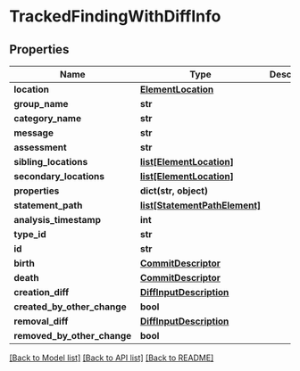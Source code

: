 # TrackedFindingWithDiffInfo

## Properties
Name | Type | Description | Notes
------------ | ------------- | ------------- | -------------
**location** | [**ElementLocation**](ElementLocation.md) |  | [optional] 
**group_name** | **str** |  | [optional] 
**category_name** | **str** |  | [optional] 
**message** | **str** |  | [optional] 
**assessment** | **str** |  | [optional] 
**sibling_locations** | [**list[ElementLocation]**](ElementLocation.md) |  | [optional] 
**secondary_locations** | [**list[ElementLocation]**](ElementLocation.md) |  | [optional] 
**properties** | **dict(str, object)** |  | [optional] 
**statement_path** | [**list[StatementPathElement]**](StatementPathElement.md) |  | [optional] 
**analysis_timestamp** | **int** |  | [optional] 
**type_id** | **str** |  | [optional] 
**id** | **str** |  | [optional] 
**birth** | [**CommitDescriptor**](CommitDescriptor.md) |  | [optional] 
**death** | [**CommitDescriptor**](CommitDescriptor.md) |  | [optional] 
**creation_diff** | [**DiffInputDescription**](DiffInputDescription.md) |  | [optional] 
**created_by_other_change** | **bool** |  | [optional] 
**removal_diff** | [**DiffInputDescription**](DiffInputDescription.md) |  | [optional] 
**removed_by_other_change** | **bool** |  | [optional] 

[[Back to Model list]](../README.md#documentation-for-models) [[Back to API list]](../README.md#documentation-for-api-endpoints) [[Back to README]](../README.md)


